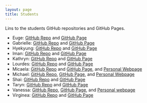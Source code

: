 ```yaml
---
layout: page
title: Students
---
```


Lins to the students GitHub repositories and GitHub Pages. 

- Euge:  [GitHub Repo](https://github.com/X.github.io) and [GitHub Page](https://X.github.io/)
- Gabrielle:  [GitHub Repo](https://github.com/X.github.io) and [GitHub Page](https://X.github.io/)
- Hyekyung: [GitHub Repo](https://github.com/austraea/austraea.github.io) and [GitHub Page](https://austraea.github.io/)
- Iman:  [GitHub Repo](https://github.com/imangareeboo/imangareeboo.github.io) and [GitHub Page](https://imangareeboo.github.io/)
- Kathryn:  [GitHub Repo](https://github.com/kes151/kes151.github.io) and [GitHub Page](https://kes151.github.io/)
- Lourdes:  [GitHub Repo](https://github.com/X.github.io) and [GitHub Page](https://X.github.io/)
- Micaela: [GitHub Repo](https://github.com/mdonabella/ENG613) and [GitHub Page](https://mdonabella.github.io/ENG613), and [Personal Webpage](https://mdonabella.github.io/)
- Michael:  [GitHub Repo](https://github.com/mrileysoriano/DHPracticum), [GitHub Page](https://mrileysoriano.github.io/DHPracticum), and [Personal Webpage](https://mrileysoriano.github.io/)
- Shai:  [GitHub Repo](https://github.com/shai-cohen/shai-cohen.github.io) and [GitHub Page](https://shai-cohen.github.io/)
- Taryn: [GitHub Repo](https://github.com/taryneliana/taryneliana.github.io) and [GitHub Page](https://taryneliana.github.io/)
- Vanessa: [GitHub Repo](https://github.com/vanessabcs/DH2023), [GitHub Page](https://vanessabcs.github.io/DH2023/), and [Personal webpage](https://vanessabcs.github.io/)
- Virginea:  [GitHub Repo](https://github.com/novackvirginea/novackvirginea.github.io) and [GitHub Page](https://novackvirginea.github.io/)
